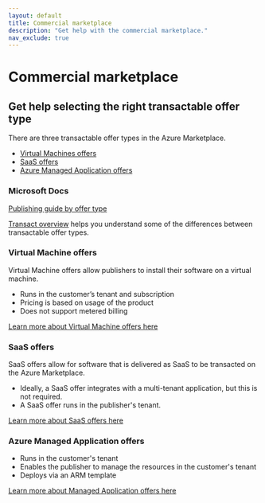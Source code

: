 ```yaml
---
layout: default
title: Commercial marketplace
description: "Get help with the commercial marketplace."
nav_exclude: true
---
```


# Commercial marketplace

## Get help selecting the right transactable offer type

There are three transactable offer types in the Azure Marketplace.

<!-- no toc -->
- [Virtual Machines offers ](#virtual-machine-offers)
- [SaaS offers](#saas-offers)
- [Azure Managed Application offers](#azure-managed-application-offers)

### Microsoft Docs

[Publishing guide by offer type](https://docs.microsoft.com/azure/marketplace/publisher-guide-by-offer-type)

[Transact overview](https://docs.microsoft.com/en-us/azure/marketplace/marketplace-commercial-transaction-capabilities-and-considerations#transact-overview) helps you understand some of the differences between transactable offer types.

### Virtual Machine offers 

Virtual Machine offers allow publishers to install their software on a virtual machine.  

- Runs in the customer’s tenant and subscription
- Pricing is based on usage of the product 
- Does not support metered billing

[Learn more about Virtual Machine offers here](../create-or-maintain-a-virtual-machine-offer)

### SaaS offers 

SaaS offers allow for software that is delivered as SaaS to be transacted on the Azure Marketplace. 

- Ideally, a SaaS offer integrates with a multi-tenant application, but this is not required.
- A SaaS offer runs in the publisher's tenant.

[Learn more about SaaS offers here](../create-or-maintain-saas-offer)

### Azure Managed Application offers

- Runs in the customer's tenant
- Enables the publisher to manage the resources in the customer's tenant
- Deploys via an ARM template

[Learn more about Managed Application offers here](../create-or-maintain-azure-managed-application-offer)